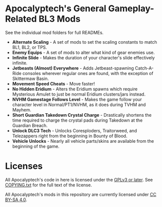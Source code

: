 Apocalyptech's General Gameplay-Related BL3 Mods
================================================

See the individual mod folders for full READMEs.

- **Alternate Scaling** - A set of mods to set the scaling constants to match
  BL1, BL2, or TPS.
- **Enemy Equips** - A set of mods to alter what kind of gear enemies use.
- **Infinite Slide** - Makes the duration of your character's slide effectively
  infinite.
- **Jetbeasts (Almost) Everywhere** - Adds Jetbeast-spawning Catch-A-Ride
  consoles wherever regular ones are found, with the exception of Skittermaw
  Basin.
- **Movement Speed Cheats** - Move faster!
- **No Hidden Eridium** - Alters the Eridium spawns which require Mysterious
  Amulet to just be normal Eridium clusters/jars instead.
- **NVHM Gamestage Follows Level** - Makes the game follow your
  character level in Normal/PT1/NVHM, as it does during TVHM and Mayhem.
- **Short Guardian Takedown Crystal Charge** - Drastically shortens the time
  required to charge the crystal pads during Takedown at the Guardian Breach.
- **Unlock DLC3 Tech** - Unlocks Coresploders, Traitorweed, and Telezappers
  right from the beginning in Bounty of Blood.
- **Vehicle Unlocks** - Nearly all vehicle parts/skins are available from the
  beginning of the game.

Licenses
========

All Apocalyptech's code in here is licensed under the
[GPLv3 or later](https://www.gnu.org/licenses/quick-guide-gplv3.html).
See [COPYING.txt](../COPYING.txt) for the full text of the license.

All Apocalyptech's mods in this repository are currently licensed under
[CC BY-SA 4.0](https://creativecommons.org/licenses/by-sa/4.0/).

